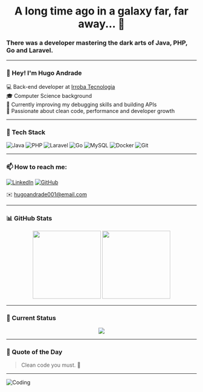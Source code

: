 <h1 align="center">A long time ago in a galaxy far, far away... 🌌</h1>

### There was a developer mastering the dark arts of Java, PHP, Go and Laravel.

---

### 👋 Hey! I'm Hugo Andrade

💻 Back-end developer at [Irroba Tecnologia](https://www.irroba.com.br/)  
🎓 Computer Science background  
🚀 Currently improving my debugging skills and building APIs  
🧠 Passionate about clean code, performance and developer growth  

---

### 📍 Tech Stack

![Java](https://img.shields.io/badge/-Java-red?style=flat&logo=java&logoColor=white)
![PHP](https://img.shields.io/badge/-PHP-777BB4?style=flat&logo=php&logoColor=white)
![Laravel](https://img.shields.io/badge/-Laravel-F55247?style=flat&logo=laravel&logoColor=white)
![Go](https://img.shields.io/badge/-Go-00ADD8?style=flat&logo=go&logoColor=white)
![MySQL](https://img.shields.io/badge/-MySQL-4479A1?style=flat&logo=mysql&logoColor=white)
![Docker](https://img.shields.io/badge/-Docker-2496ED?style=flat&logo=docker&logoColor=white)
![Git](https://img.shields.io/badge/-Git-F05032?style=flat&logo=git&logoColor=white)

---

### 📫 How to reach me:

[![LinkedIn](https://img.shields.io/badge/-LinkedIn-blue?style=flat&logo=linkedin&logoColor=white)](https://www.linkedin.com/in/hugoandrade001)
[![GitHub](https://img.shields.io/badge/-GitHub-black?style=flat&logo=github)](https://github.com/hugoandrade001)

✉️ hugoandrade001@email.com  

---

### 📊 GitHub Stats

<div align="center">

<img height="180em" src="https://github-readme-stats.vercel.app/api?username=hugoandrade001&show_icons=true&theme=tokyonight&include_all_commits=true&count_private=true"/>

<img height="180em" src="https://github-readme-stats.vercel.app/api/top-langs/?username=hugoandrade001&layout=compact&langs_count=7&theme=tokyonight"/>

</div>

---

### 🧠 Current Status

<div align="center">

<img src="https://github-readme-streak-stats.herokuapp.com/?user=hugoandrade001&theme=tokyonight" />

</div>

---

### 🥷 Quote of the Day

> Clean code you must. 🍢

---

![Coding](https://media.giphy.com/media/L8K62iTDkzGX6/giphy.gif)
